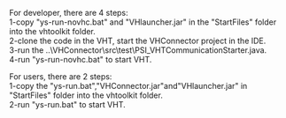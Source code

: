For developer, there are 4 steps:  
1-copy "ys-run-novhc.bat" and "VHlauncher.jar"  in the "StartFiles" folder into the vhtoolkit folder.   
2-clone the code in the VHT, start the VHConnector project in the IDE.  
3-run the ..\VHConnector\src\test\PSI_VHTCommunicationStarter.java.  
4-run "ys-run-novhc.bat" to start VHT.

For users, there are 2 steps:  
1-copy the "ys-run.bat","VHConnector.jar"and"VHlauncher.jar" in "StartFiles" folder into the vhtoolkit folder.   
2-run "ys-run.bat" to start VHT.  
